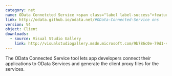 ```yaml
---
category: net
name: OData Connetcted Service <span class="label label-success">featured</span>
link: http://odata.github.io/odata.net/#OData-Connected-Service ons
version: V4
object: Client
downloads:
  - source: Visual Studio Gallery
    link: http://visualstudiogallery.msdn.microsoft.com/9b786c0e-79d1-4a50-89a5-125e57475937
---
```

The OData Connected Service tool lets app developers connect their applications to OData Services and generate the client proxy files for the services.
